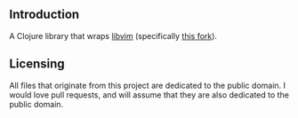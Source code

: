 ## Introduction

A Clojure library that wraps [libvim](https://github.com/onivim/libvim) (specifically [this fork](https://github.com/oakes/libvim)).

## Licensing

All files that originate from this project are dedicated to the public domain. I would love pull requests, and will assume that they are also dedicated to the public domain.
